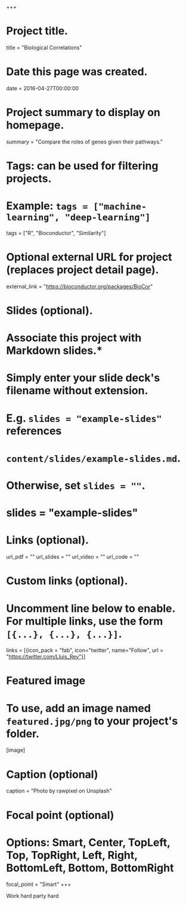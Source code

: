 +++
# Project title.
title = "Biological Correlations"

# Date this page was created.
date = 2016-04-27T00:00:00

# Project summary to display on homepage.
summary = "Compare the roles of genes given their pathways."

# Tags: can be used for filtering projects.
# Example: `tags = ["machine-learning", "deep-learning"]`
tags = ["R", "Bioconductor", "Similarity"]

# Optional external URL for project (replaces project detail page).
external_link = "https://bioconductor.org/packages/BioCor"

# Slides (optional).
#   Associate this project with Markdown slides.*
#   Simply enter your slide deck's filename without extension.
#   E.g. `slides = "example-slides"` references 
#   `content/slides/example-slides.md`.
#   Otherwise, set `slides = ""`.
# slides = "example-slides"

# Links (optional).
url_pdf = ""
url_slides = ""
url_video = ""
url_code = ""

# Custom links (optional).
#   Uncomment line below to enable. For multiple links, use the form `[{...}, {...}, {...}]`.
links = [{icon_pack = "fab", icon="twitter", name="Follow", url = "https://twitter.com/Lluis_Rev"}]

# Featured image
# To use, add an image named `featured.jpg/png` to your project's folder. 
[image]
  # Caption (optional)
  caption = "Photo by rawpixel on Unsplash"
  
  # Focal point (optional)
  # Options: Smart, Center, TopLeft, Top, TopRight, Left, Right, BottomLeft, Bottom, BottomRight
  focal_point = "Smart"
+++


Work hard party hard
